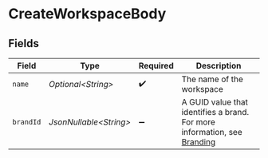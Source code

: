 # CreateWorkspaceBody


## Fields

| Field                                                                                                                                                                  | Type                                                                                                                                                                   | Required                                                                                                                                                               | Description                                                                                                                                                            |
| ---------------------------------------------------------------------------------------------------------------------------------------------------------------------- | ---------------------------------------------------------------------------------------------------------------------------------------------------------------------- | ---------------------------------------------------------------------------------------------------------------------------------------------------------------------- | ---------------------------------------------------------------------------------------------------------------------------------------------------------------------- |
| `name`                                                                                                                                                                 | *Optional\<String>*                                                                                                                                                    | :heavy_check_mark:                                                                                                                                                     | The name of the workspace                                                                                                                                              |
| `brandId`                                                                                                                                                              | *JsonNullable\<String>*                                                                                                                                                | :heavy_minus_sign:                                                                                                                                                     | A GUID value that identifies a brand. For more information, see <a href="https://developers.docusign.com/docs/esign-rest-api/esign101/concepts/branding/">Branding</a> |